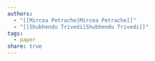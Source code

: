 ```yaml
---
authors:
  - "[[Mircea Petrache|Mircea Petrache]]"
  - "[[Shubhendu Trivedi|Shubhendu Trivedi]]"
tags:
  - paper
share: true
---
```


